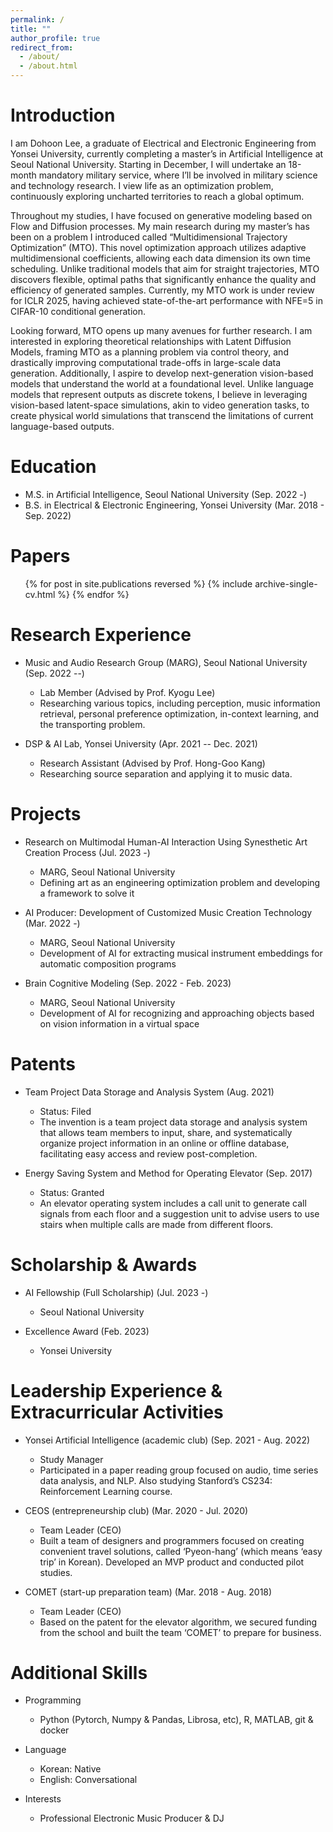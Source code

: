 ```yaml
---
permalink: /
title: ""
author_profile: true
redirect_from: 
  - /about/
  - /about.html
---
```


Introduction
======
I am Dohoon Lee, a graduate of Electrical and Electronic Engineering from Yonsei University, currently completing a master’s in Artificial Intelligence at Seoul National University. Starting in December, I will undertake an 18-month mandatory military service, where I’ll be involved in military science and technology research. I view life as an optimization problem, continuously exploring uncharted territories to reach a global optimum.

Throughout my studies, I have focused on generative modeling based on Flow and Diffusion processes. My main research during my master’s has been on a problem I introduced called “Multidimensional Trajectory Optimization” (MTO). This novel optimization approach utilizes adaptive multidimensional coefficients, allowing each data dimension its own time scheduling. Unlike traditional models that aim for straight trajectories, MTO discovers flexible, optimal paths that significantly enhance the quality and efficiency of generated samples. Currently, my MTO work is under review for ICLR 2025, having achieved state-of-the-art performance with NFE=5 in CIFAR-10 conditional generation.

Looking forward, MTO opens up many avenues for further research. I am interested in exploring theoretical relationships with Latent Diffusion Models, framing MTO as a planning problem via control theory, and drastically improving computational trade-offs in large-scale data generation. Additionally, I aspire to develop next-generation vision-based models that understand the world at a foundational level. Unlike language models that represent outputs as discrete tokens, I believe in leveraging vision-based latent-space simulations, akin to video generation tasks, to create physical world simulations that transcend the limitations of current language-based outputs.


Education
======
* M.S. in Artificial Intelligence, Seoul National University (Sep. 2022 -)
* B.S. in Electrical & Electronic Engineering, Yonsei University (Mar. 2018 - Sep. 2022)


Papers
======
  <ul>{% for post in site.publications reversed %}
    {% include archive-single-cv.html %}
  {% endfor %}</ul>


Research Experience
======
* Music and Audio Research Group (MARG), Seoul National University (Sep. 2022 --)
  * Lab Member (Advised by Prof. Kyogu Lee)
  * Researching various topics, including perception, music information retrieval, personal preference optimization, in-context learning, and the transporting problem.


* DSP & AI Lab, Yonsei University (Apr. 2021 -- Dec. 2021)
  * Research Assistant (Advised by Prof. Hong-Goo Kang)
  * Researching source separation and applying it to music data.


Projects
======
* Research on Multimodal Human-AI Interaction Using Synesthetic Art Creation Process (Jul. 2023 -)
  * MARG, Seoul National University
  * Defining art as an engineering optimization problem and developing a framework to solve it

* AI Producer: Development of Customized Music Creation Technology (Mar. 2022 -)
  * MARG, Seoul National University
  * Development of AI for extracting musical instrument embeddings for automatic composition programs

* Brain Cognitive Modeling (Sep. 2022 - Feb. 2023)
  * MARG, Seoul National University
  * Development of AI for recognizing and approaching objects based on vision information in a virtual space


Patents
======
* Team Project Data Storage and Analysis System (Aug. 2021)
  * Status: Filed
  * The invention is a team project data storage and analysis system that allows team members to input, share, and systematically organize project information in an online or offline database, facilitating easy access and review post-completion.

* Energy Saving System and Method for Operating Elevator (Sep. 2017)
  * Status: Granted
  * An elevator operating system includes a call unit to generate call signals from each floor and a suggestion unit to advise users to use stairs when multiple calls are made from different floors.


Scholarship & Awards
======
* AI Fellowship (Full Scholarship) (Jul. 2023 -)
  * Seoul National University

* Excellence Award (Feb. 2023)
  * Yonsei University


Leadership Experience & Extracurricular Activities
======
* Yonsei Artificial Intelligence (academic club) (Sep. 2021 - Aug. 2022)
  * Study Manager
  * Participated in a paper reading group focused on audio, time series data analysis, and NLP. Also studying Stanford’s CS234: Reinforcement Learning course.

* CEOS (entrepreneurship club) (Mar. 2020 - Jul. 2020)
  * Team Leader (CEO)
  * Built a team of designers and programmers focused on creating convenient travel solutions, called ‘Pyeon-hang’ (which means ‘easy trip’ in Korean). Developed an MVP product and conducted pilot studies.

* COMET (start-up preparation team) (Mar. 2018 - Aug. 2018)
  * Team Leader (CEO)
  * Based on the patent for the elevator algorithm, we secured funding from the school and built the team ‘COMET’ to prepare for business.


Additional Skills
======
* Programming
  * Python (Pytorch, Numpy & Pandas, Librosa, etc), R, MATLAB, git & docker

* Language
  * Korean: Native
  * English: Conversational

* Interests
  * Professional Electronic Music Producer & DJ